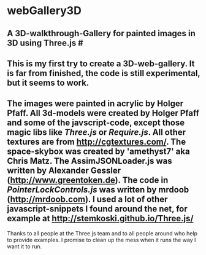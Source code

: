 # webGallery3D
A 3D-walkthrough-Gallery for painted images in 3D using Three.js #
---
This is my first try to create a 3D-web-gallery. It is far from finished, the code is still experimental, but it seems to work.
---
The images were painted in acrylic by Holger Pfaff. All 3d-models were created by Holger Pfaff and some of the javscript-code, except those magic libs like *Three.js* or *Require.js*. 
All other textures are from http://cgtextures.com/. The space-skybox was created by 'amethyst7' aka Chris Matz. The AssimJSONLoader.js was written by Alexander Gessler (http://www.greentoken.de). 
The code in *PointerLockControls.js* was written by mrdoob (http://mrdoob.com). I used a lot of other javascript-snippets I found around the net, for example at
http://stemkoski.github.io/Three.js/
---
Thanks to all people at the Three.js team and to all people around who help to provide examples. I promise to clean up the mess when it runs the way I want it to run. 
